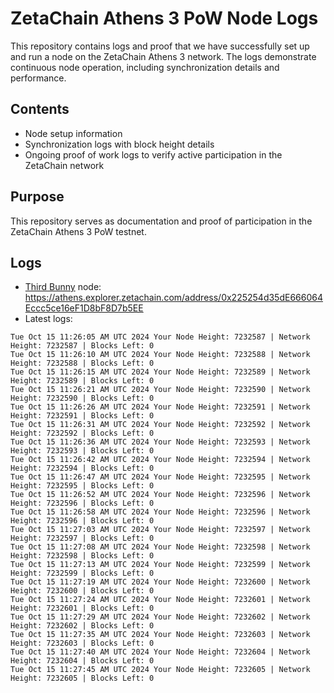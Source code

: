 # ZetaChain Athens 3 PoW Node Logs
This repository contains logs and proof that we have successfully set up and run a node on the ZetaChain Athens 3 network. The logs demonstrate continuous node operation, including synchronization details and performance.

## Contents
- Node setup information
- Synchronization logs with block height details
- Ongoing proof of work logs to verify active participation in the ZetaChain network

## Purpose
This repository serves as documentation and proof of participation in the ZetaChain Athens 3 PoW testnet.

## Logs

- [Third Bunny](https://thirdbunny.xyz/) node: https://athens.explorer.zetachain.com/address/0x225254d35dE666064Eccc5ce16eF1D8bF8D7b5EE
- Latest logs:
```
Tue Oct 15 11:26:05 AM UTC 2024 Your Node Height: 7232587 | Network Height: 7232587 | Blocks Left: 0
Tue Oct 15 11:26:10 AM UTC 2024 Your Node Height: 7232588 | Network Height: 7232588 | Blocks Left: 0
Tue Oct 15 11:26:15 AM UTC 2024 Your Node Height: 7232589 | Network Height: 7232589 | Blocks Left: 0
Tue Oct 15 11:26:21 AM UTC 2024 Your Node Height: 7232590 | Network Height: 7232590 | Blocks Left: 0
Tue Oct 15 11:26:26 AM UTC 2024 Your Node Height: 7232591 | Network Height: 7232591 | Blocks Left: 0
Tue Oct 15 11:26:31 AM UTC 2024 Your Node Height: 7232592 | Network Height: 7232592 | Blocks Left: 0
Tue Oct 15 11:26:36 AM UTC 2024 Your Node Height: 7232593 | Network Height: 7232593 | Blocks Left: 0
Tue Oct 15 11:26:42 AM UTC 2024 Your Node Height: 7232594 | Network Height: 7232594 | Blocks Left: 0
Tue Oct 15 11:26:47 AM UTC 2024 Your Node Height: 7232595 | Network Height: 7232595 | Blocks Left: 0
Tue Oct 15 11:26:52 AM UTC 2024 Your Node Height: 7232596 | Network Height: 7232596 | Blocks Left: 0
Tue Oct 15 11:26:58 AM UTC 2024 Your Node Height: 7232596 | Network Height: 7232596 | Blocks Left: 0
Tue Oct 15 11:27:03 AM UTC 2024 Your Node Height: 7232597 | Network Height: 7232597 | Blocks Left: 0
Tue Oct 15 11:27:08 AM UTC 2024 Your Node Height: 7232598 | Network Height: 7232598 | Blocks Left: 0
Tue Oct 15 11:27:13 AM UTC 2024 Your Node Height: 7232599 | Network Height: 7232599 | Blocks Left: 0
Tue Oct 15 11:27:19 AM UTC 2024 Your Node Height: 7232600 | Network Height: 7232600 | Blocks Left: 0
Tue Oct 15 11:27:24 AM UTC 2024 Your Node Height: 7232601 | Network Height: 7232601 | Blocks Left: 0
Tue Oct 15 11:27:29 AM UTC 2024 Your Node Height: 7232602 | Network Height: 7232602 | Blocks Left: 0
Tue Oct 15 11:27:35 AM UTC 2024 Your Node Height: 7232603 | Network Height: 7232603 | Blocks Left: 0
Tue Oct 15 11:27:40 AM UTC 2024 Your Node Height: 7232604 | Network Height: 7232604 | Blocks Left: 0
Tue Oct 15 11:27:45 AM UTC 2024 Your Node Height: 7232605 | Network Height: 7232605 | Blocks Left: 0
```
